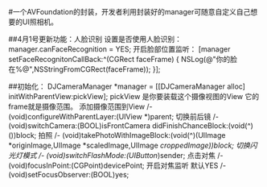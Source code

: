 #一个AVFoundation的封装，开发者利用封装好的manager可随意自定义自己想要的UI照相机。

##4月1号更新功能：人脸识别
设置是否使用人脸识别：
manager.canFaceRecognition = YES;
开启脸部位置监听：
[manager setFaceRecognitonCallBack:^(CGRect faceFrame) {
      NSLog(@"你的脸在%@",NSStringFromCGRect(faceFrame));
 }];

##初始化：
  DJCameraManager *manager = [[DJCameraManager alloc] initWithParentView:pickView];
  pickView 是你要装载这个摄像视图的View 它的frame就是摄像范围。
添加摄像范围到View
/- (void)configureWithParentLayer:(UIView *)parent;
切换前后镜
/- (void)switchCamera:(BOOL)isFrontCamera didFinishChanceBlock:(void(^)())block;
拍照
/- (void)takePhotoWithImageBlock:(void(^)(UIImage *originImage,UIImage *scaledImage,UIImage *croppedImage))block;  切换闪光灯模式
/- (void)switchFlashMode:(UIButton*)sender;
点击对焦
/- (void)focusInPoint:(CGPoint)devicePoint;
开启对焦监听 默认YES
/- (void)setFocusObserver:(BOOL)yes;
